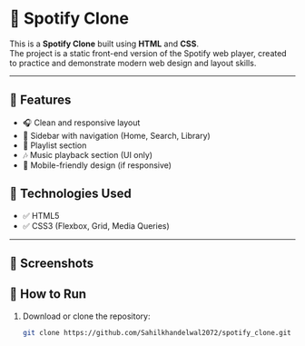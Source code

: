 # 🎵 Spotify Clone

This is a **Spotify Clone** built using **HTML** and **CSS**.  
The project is a static front-end version of the Spotify web player, created to practice and demonstrate modern web design and layout skills.

---

## 🚀 Features

- 🎧 Clean and responsive layout
- 🎵 Sidebar with navigation (Home, Search, Library)
- 📂 Playlist section
- 🎶 Music playback section (UI only)
- 📱 Mobile-friendly design (if responsive)

## 📁 Technologies Used

- ✅ HTML5
- ✅ CSS3 (Flexbox, Grid, Media Queries)

---

## 📸 Screenshots

## 📂 How to Run

1. Download or clone the repository:
   ```bash
   git clone https://github.com/Sahilkhandelwal2072/spotify_clone.git
